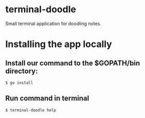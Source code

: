 # terminal-doodle

Small terminal application for doodling notes.

# Installing the app locally

## Install our command to the $GOPATH/bin directory:

`$ go install`

## Run command in terminal

`$ terminal-doodle help`
